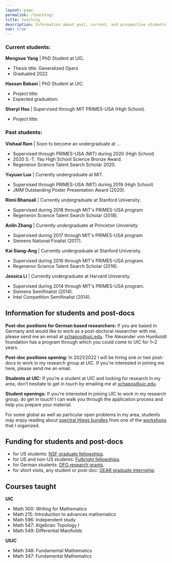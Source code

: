 ```yaml
---
layout: page
permalink: /teaching/
title: teaching
description: Information about past, current, and prospective students.
nav: true
---
```


<h3>Current students:</h3>

<b>Mengxue Yang</b> | PhD Student at UIC.
- Thesis title: Generalized Opers
- Graduated 2022

<b>Hassan Babaei</b> | PhD Student at UIC. 
- Project title: 
- Expected graduation: 

<b>Sheryl Hsu</b> | Supervised through MIT PRIMES-USA (High School).
- Project title:

<h3>Past students:</h3>

<b>Vishaal Ram</b> |  Soon to become an undergraduate at ...
- Supervised through PRIMES-USA (MIT) during 2020 (High School)
- 2020 S.-T. Yau High School Science Bronze Award.
- Regeneron Science Talent Search Scholar 2020.

<b>Yuyuan Luo</b> |   Currently undergraduate at MIT.
- Supervised through PRIMES-USA (MIT) during 2019 (High School)
- JMM Outstanding Poster Presentation Award (2020). 

<b>Rinni Bhansali</b>  | Currently undergraduate at Stanford University.
- Supervised during 2018 through MIT's PRIMES-USA program
- Regeneron Science Talent Search Scholar (2018).

<b>Anlin Zhang</b>   |  Currently undergraduate at Princeton University.
- Supervised during 2017 through MIT's PRIMES-USA program
- Siemens National Finalist (2017).

<b>Kai Siang-Ang</b> | Currently undergraduate at Stanford University.
- Supervised during 2016 through MIT's PRIMES-USA program. 
- Regeneron Science Talent Search Scholar (2016).

<b>Jessica Li</b> |  Currently undergraduate at Harvard University.
- Supervised during 2014 through MIT's PRIMES-USA program.
- Siemens Semifinalist (2014).
- Intel Competition Semifinalist (2014). 

<h2>Information for students and post-docs</h2>

<b>Post-doc positions for German based researchers:</b> If you are based in Germany and would like to work as a post-doctoral researcher with me, please send me an email at schapos@uic.edu. The Alexander von Humboldt foundation has a program through which you could come to UIC for 1~2 years. 


<b>Post-doc positions opening:</b> In 2021/2022 I will be hiring one or two post-docs to work in my research group at UIC. If you're interested in joining me here, please send me an email. 


<b>Students at UIC:</b> If you’re a student at UIC and looking for research in my area, don’t hesitate to get in touch by emailing me at schapos@uic.edu. 


<b>Student openings:</b> If you're interested in joining UIC to work in my research group, do get in touch! I can walk you through the application process and help you prepare your material. 

For some global as well as particular open problems in my area, students may enjoy reading about [spectral Higgs bundles](http://aimpl.org/spectralhiggs/1/) from one of the [workshops](https://schapos.people.uic.edu/Research.html) that I organized.

<h2>Funding for students and post-docs</h2>

* for US students: [NSF graduate fellowships](https://www.nsfgrfp.org/).
* for US and non-US students: [Fulbright fellowships](http://us.fulbrightonline.org/applicants).
* for German students: [DFG research grants](http://www.dfg.de/en/research_funding/programmes/individual/research_grants/).
* for short visits, any student or post-doc: [GEAR graduate internship](http://gear.math.illinois.edu/programs/internships/).

<h2>Courses taught</h2>

<b>UIC</b>
* Math 300: Writing for Mathematics
* Math 215: Introduction to advances mathematics
* Math 596: Independent study
* Math 547: Algebraic Topology I
* Math 549: Differential Manifoilds

<b>UIUC</b>
* Math 348: Fundamental Mathematics
* Math 347: Fundamental Mathematics